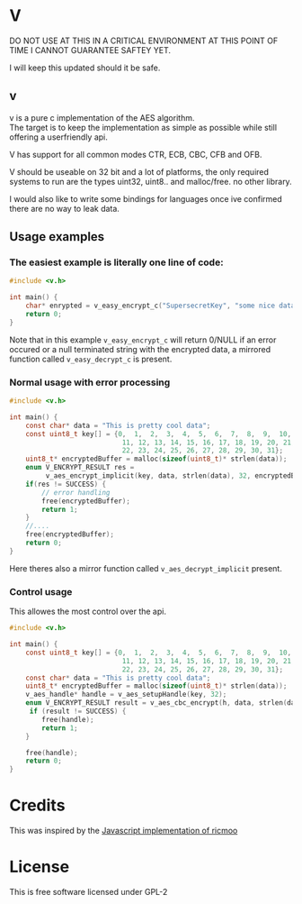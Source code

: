# V
DO NOT USE AT THIS IN A CRITICAL ENVIRONMENT AT THIS POINT OF TIME I CANNOT GUARANTEE SAFTEY YET.

I will keep this updated should it be safe.

## v
v is a pure c implementation of the AES algorithm.  
The target is to keep the implementation as simple as possible while still offering a userfriendly api.

V has support for all common modes CTR, ECB, CBC, CFB and OFB.  

V should be useable on 32 bit and a lot of platforms, the only required systems to run are the types uint32, uint8.. and malloc/free.
no other library.

I would also like to write some bindings for languages once ive confirmed there are no way to leak data.

## Usage examples

### The easiest example is literally one line of code:
```c
#include <v.h>

int main() {
    char* enrypted = v_easy_encrypt_c("SupersecretKey", "some nice data to encrypt");
    return 0;
}
```
Note that in this example `v_easy_encrypt_c` will return 0/NULL if an error occured or a null terminated string with the encrypted data,
 a mirrored function called `v_easy_decrypt_c` is present.
### Normal usage with error processing

```c
#include <v.h>

int main() {
    const char* data = "This is pretty cool data";
    const uint8_t key[] = {0,  1,  2,  3,  4,  5,  6,  7,  8,  9,  10,
                            11, 12, 13, 14, 15, 16, 17, 18, 19, 20, 21,
                            22, 23, 24, 25, 26, 27, 28, 29, 30, 31};
    uint8_t* encryptedBuffer = malloc(sizeof(uint8_t)* strlen(data));
    enum V_ENCRYPT_RESULT res =                               
         v_aes_encrypt_implicit(key, data, strlen(data), 32, encryptedBuffer, CTR); // 32 is the key length, needs to be 16/24/32
    if(res != SUCCESS) {
        // error handling
        free(encryptedBuffer);
        return 1;
    }
    //....
    free(encryptedBuffer);
    return 0;
}
```
Here theres also a mirror function called `v_aes_decrypt_implicit` present.
### Control usage
This allowes the most control over the api.
```c
#include <v.h>

int main() {
    const uint8_t key[] = {0,  1,  2,  3,  4,  5,  6,  7,  8,  9,  10,
                            11, 12, 13, 14, 15, 16, 17, 18, 19, 20, 21,
                            22, 23, 24, 25, 26, 27, 28, 29, 30, 31};
    const char* data = "This is pretty cool data";
    uint8_t* encryptedBuffer = malloc(sizeof(uint8_t)* strlen(data));
    v_aes_handle* handle = v_aes_setupHandle(key, 32);
    enum V_ENCRYPT_RESULT result = v_aes_cbc_encrypt(h, data, strlen(data), encryptedBuffer);
     if (result != SUCCESS) {
        free(handle);
        return 1;
    }

    free(handle);
    return 0;
}

```

# Credits
This was inspired by the [Javascript implementation of ricmoo](https://github.com/ricmoo/aes-js)

# License
This is free software licensed under GPL-2